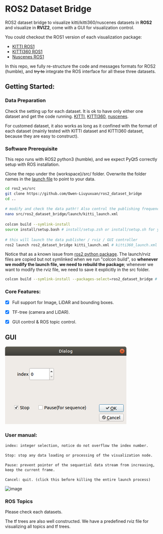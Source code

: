 # ROS2 Dataset Bridge

ROS2 dataset bridge to visualize kitti/kitti360/nuscenes datasets in **ROS2** and visualize in **RVIZ2**, come with a GUI for visualization control.

You could checkout the ROS1 version of each visualization package:

- [KITTI ROS1](https://github.com/Owen-Liuyuxuan/kitti_visualize)
- [KITTI360 ROS1](https://github.com/Owen-Liuyuxuan/kitti360_visualize)
- [Nuscenes ROS1](https://github.com/Owen-Liuyuxuan/nuscenes_visualize)

In this repo, we fully re-structure the code and messages formats for ROS2 (humble), and ~~try to~~ integrate the ROS interface for all these three datasets.

## Getting Started:

### Data Preparation

Check the setting up for each dataset. It is ok to have only either one dataset and get the code running. [KITTI](docs/kitti_readme.md), [KITTI360](docs/kitti360_readme.md), [nuscenes](docs/nusc_readme.md).

For customed dataset, it also works as long as it confined with the format of each dataset (mainly tested with KITTI dataset and KITTI360 dataset, because they are easy to construct).

### Software Prerequisite

This repo runs with ROS2 python3 (humble), and we expect PyQt5 correctly setup with ROS installation.

Clone the repo under the {workspace}/src/ folder. Overwrite the folder names in the [launch file](./launch) to point to your data.

```bash
cd ros2_ws/src
git clone https://github.com/Owen-Liuyuxuan/ros2_dataset_bridge
cd ..

# modify and check the data path!! Also control the publishing frequency of the data stream.
nano src/ros2_dataset_bridge/launch/kitti_launch.xml 

colcon build --symlink-install
source install/setup.bash # install/setup.zsh or install/setup.sh for your own need.

# this will launch the data publisher / rviz / GUI controller
ros2 launch ros2_dataset_bridge kitti_launch.xml # kitti360_launch.xml / nuscenes_launch.xml 
```

Notice that as a known issue from [ros2 python package](https://github.com/ros2/launch/issues/187). The launch/rviz files are copied but not symlinked when we run "colcon build",
so **whenever we modify the launch file, we need to rebuild the package**; whenever we want to modify the rviz file, we need to save it explicitly in the src folder.

```bash
colcon build --symlink-install --packages-select=ros2_dataset_bridge # rebuilding only ros2_dataset_bridge
```

### Core Features:

- [x] Full support for Image, LiDAR and bounding boxes. 
- [x] TF-tree (camera and LiDAR).
- [x] GUI control & ROS topic control.


## GUI

![image](docs/gui.png)

### User manual:

    index: integer selection, notice do not overflow the index number.

    Stop: stop any data loading or processing of the visualization node.
    
    Pause: prevent pointer of the sequantial data stream from increasing, keep the current frame.

    Cancel: quit. (click this before killing the entire launch process)

![image](docs/nuscene_visualized.gif)

### ROS Topics

Please check each datasets.

The tf trees are also well constructed. We have a predefined rviz file for visualizing all topics and tf trees.